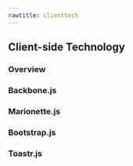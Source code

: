 ```yaml
---
rawtitle: clienttech
---
```


## Client-side Technology ##

### Overview ###

### Backbone.js ###

### Marionette.js ###

### Bootstrap.js ###

### Toastr.js ###

